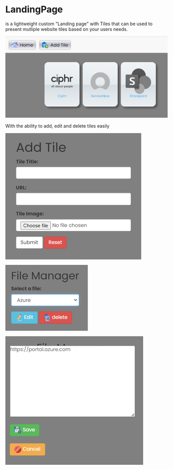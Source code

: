 # LandingPage
is a lightweight custom "Landing page" with Tiles that can be used to present mutliple website tiles based on your users needs.

![Screenshot of landing Page.](https://github.com/richeaston/LandingPage/blob/main/gitimages/Landing%20Page%20tiles.png)

With the ability to add, edit and delete tiles easily

![Screenshot of add new tile page](https://github.com/richeaston/LandingPage/blob/main/gitimages/Landing%20Page%20-%20add%20newtile.png)

![Screenshot of file manager page](https://github.com/richeaston/LandingPage/blob/main/gitimages/Landing%20Page%20Filemanager.png)

![Screenshot of edit tile dialogue](https://github.com/richeaston/LandingPage/blob/main/gitimages/landing%20page%20-%20edit%20tile.png)



